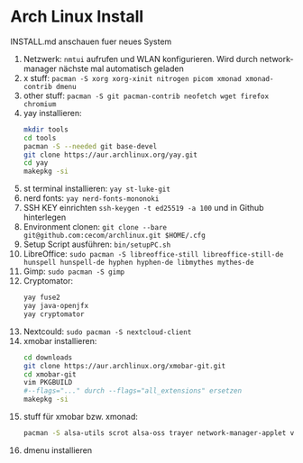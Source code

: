  # Arch Linux Install

INSTALL.md anschauen fuer neues System

1. Netzwerk: `nmtui` aufrufen und WLAN konfigurieren. Wird durch network-manager nächste mal automatisch geladen
1. x stuff: `pacman -S xorg xorg-xinit nitrogen picom xmonad xmonad-contrib dmenu`
1. other stuff: `pacman -S git pacman-contrib neofetch wget firefox chromium`
1. yay installieren: 
   ```sh
   mkdir tools
   cd tools
   pacman -S --needed git base-devel
   git clone https://aur.archlinux.org/yay.git
   cd yay
   makepkg -si
   ```
1. st terminal installieren: `yay st-luke-git`
1. nerd fonts: `yay nerd-fonts-mononoki`
1. SSH KEY einrichten `ssh-keygen -t ed25519 -a 100` und in Github hinterlegen
1. Environment clonen: `git clone --bare git@github.com:cecom/archlinux.git $HOME/.cfg`
1. Setup Script ausführen: `bin/setupPC.sh`
1. LibreOffice: `sudo pacman -S libreoffice-still libreoffice-still-de hunspell hunspell-de hyphen hyphen-de libmythes mythes-de`
1. Gimp: `sudo pacman -S gimp`
1. Cryptomator: 
   ```sh
   yay fuse2
   yay java-openjfx
   yay cryptomator
   ```
1. Nextcould: `sudo pacman -S nextcloud-client`
1. xmobar installieren:
   ```sh
   cd downloads
   git clone https://aur.archlinux.org/xmobar-git.git
   cd xmobar-git
   vim PKGBUILD
   #--flags="..." durch --flags="all_extensions" ersetzen
   makepkg -si  
   ```
1. stuff für xmobar bzw. xmonad:
   ```sh
   pacman -S alsa-utils scrot alsa-oss trayer network-manager-applet volumeicon xdotool
   ```
1. dmenu installieren
